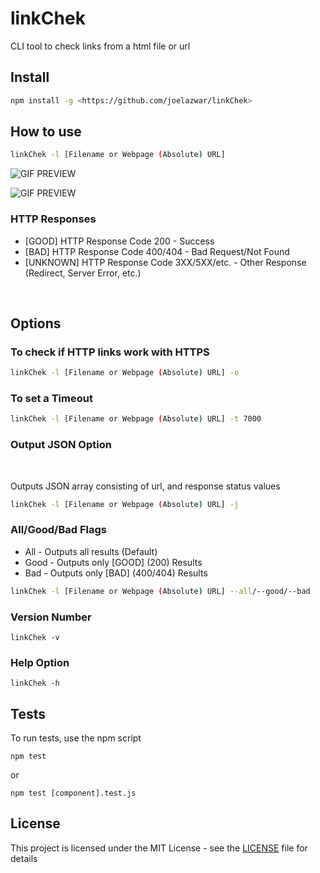 # linkChek

CLI tool to check links from a html file or url

## Install

```sh
npm install -g <https://github.com/joelazwar/linkChek>
```

## How to use

```sh
linkChek -l [Filename or Webpage (Absolute) URL]
```

![GIF PREVIEW](assets/filepreview.gif)

![GIF PREVIEW](assets/htmlpreview.gif)

### HTTP Responses

- [GOOD] HTTP Response Code 200 - Success
- [BAD] HTTP Response Code 400/404 - Bad Request/Not Found
- [UNKNOWN] HTTP Response Code 3XX/5XX/etc. - Other Response (Redirect, Server Error, etc.)

<br />

## Options

### To check if HTTP links work with HTTPS

```sh
linkChek -l [Filename or Webpage (Absolute) URL] -o
```

### To set a Timeout

```sh
linkChek -l [Filename or Webpage (Absolute) URL] -t 7000
```

### Output JSON Option

<br />

Outputs JSON array consisting of url, and response status values

```sh
linkChek -l [Filename or Webpage (Absolute) URL] -j
```

### All/Good/Bad Flags

- All - Outputs all results (Default)
- Good - Outputs only [GOOD] (200) Results
- Bad - Outputs only [BAD] (400/404) Results

```sh
linkChek -l [Filename or Webpage (Absolute) URL] --all/--good/--bad
```

### Version Number

```
linkChek -v
```

### Help Option

```
linkChek -h
```

## Tests

To run tests, use the npm script

```
npm test
```

or

```
npm test [component].test.js
```

## License

This project is licensed under the MIT License - see the [LICENSE](LICENSE) file for details
